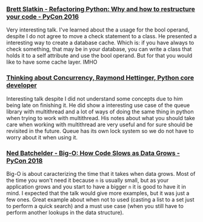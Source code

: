 ### [Brett Slatkin - Refactoring Python: Why and how to restructure your code - PyCon 2016](https://www.youtube.com/watch?v=D_6ybDcU5gc)

Very interesting talk. I've learned about the a usage for the bool operand, despite I do not agree to move a check statement to a class. He presented a interesting way to create a database cache. Which is: if you have always to check something, that may be in your database, you can write a class that holds it to a self attribute and use the bool operand. But for that you would like to have some cache layer. IMHO

### [Thinking about Concurrency, Raymond Hettinger, Python core developer](https://www.youtube.com/watch?v=Bv25Dwe84g0)

Interesting talk despite I did not understand some concepts due to him being late on finishing it. He did show a interesting use case of the queue library with multithread and a lot of ways of doing the same thing in python when trying to work with multithread. His notes about what you should take care when working with multithread are very useful and for sure should be revisited in the future. Queue has its own lock system so we do not have to worry about it when using it.

### [Ned Batchelder - Big-O: How Code Slows as Data Grows - PyCon 2018](https://www.youtube.com/watch?v=duvZ-2UK0fc&t=0s&list=WL&index=6)

Big-O is about caracterizing the time that it takes when data grows. Most of the time you won't need it because `n` is usually small, but as your application grows and you start to have a bigger `n` it is good to have it in mind. I expected that the talk would give more examples, but it was just a few ones. Great example about when not to used (casting a list to a set just to perform a quick search) and a must use case (when you still have to perform another lookups in the data structure).

